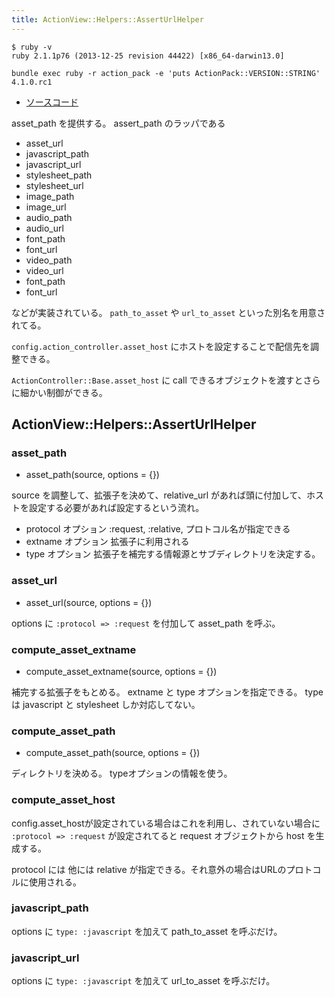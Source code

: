```yaml
---
title: ActionView::Helpers::AssertUrlHelper
---
```


```
$ ruby -v
ruby 2.1.1p76 (2013-12-25 revision 44422) [x86_64-darwin13.0]
```

```
bundle exec ruby -r action_pack -e 'puts ActionPack::VERSION::STRING'
4.1.0.rc1
```

* [ソースコード](https://github.com/rails/rails/blob/v4.1.0.rc1/actionview/lib/action_view/helpers/asset_url_helper.rb)

asset_path を提供する。
assert_path のラッパである

* asset_url
* javascript_path
* javascript_url
* stylesheet_path
* stylesheet_url
* image_path
* image_url
* audio_path
* audio_url
* font_path
* font_url
* video_path
* video_url
* font_path
* font_url

などが実装されている。
`path_to_asset` や `url_to_asset` といった別名を用意されてる。

`config.action_controller.asset_host` にホストを設定することで配信先を調整できる。

`ActionController::Base.asset_host` に call できるオブジェクトを渡すとさらに細かい制御ができる。


ActionView::Helpers::AssertUrlHelper
--------------------------------------------------------------------------------

### asset_path

* asset_path(source, options = {})

source を調整して、拡張子を決めて、relative_url があれば頭に付加して、ホストを設定する必要があれば設定するという流れ。

* protocol オプション :request, :relative, プロトコル名が指定できる
* extname オプション 拡張子に利用される
* type オプション 拡張子を補完する情報源とサブディレクトリを決定する。

### asset_url

* asset_url(source, options = {})

options に `:protocol => :request` を付加して asset_path を呼ぶ。

### compute_asset_extname

* compute_asset_extname(source, options = {})

補完する拡張子をもとめる。
extname と type オプションを指定できる。
typeは javascript と stylesheet しか対応してない。

### compute_asset_path

* compute_asset_path(source, options = {})

ディレクトリを決める。
typeオプションの情報を使う。

### compute_asset_host

config.asset_hostが設定されている場合はこれを利用し、されていない場合に `:protocol => :request` が設定されてると request オブジェクトから host を生成する。

protocol には 他には  relative が指定できる。それ意外の場合はURLのプロトコルに使用される。

### javascript_path

options に `type: :javascript` を加えて path_to_asset を呼ぶだけ。

### javascript_url

options に `type: :javascript` を加えて url_to_asset を呼ぶだけ。
